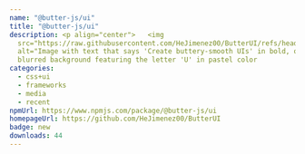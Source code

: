 ```yaml
---
name: "@butter-js/ui"
title: "@butter-js/ui"
description: <p align="center">   <img
  src="https://raw.githubusercontent.com/HeJimenez00/ButterUI/refs/heads/main/src/assets/OG.jpg"
  alt="Image with text that says 'Create buttery-smooth UIs' in bold, over a
  blurred background featuring the letter 'U' in pastel color
categories:
  - css+ui
  - frameworks
  - media
  - recent
npmUrl: https://www.npmjs.com/package/@butter-js/ui
homepageUrl: https://github.com/HeJimenez00/ButterUI
badge: new
downloads: 44
---
```

